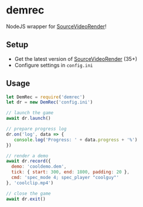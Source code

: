# demrec
NodeJS wrapper for [SourceVideoRender](https://github.com/crashfort/SourceDemoRender)!

## Setup
- Get the latest version of [SourceVideoRender](https://github.com/crashfort/SourceDemoRender) (35+)
- Configure settings in `config.ini`

## Usage
```js
let DemRec = require('demrec')
let dr = new DemRec('config.ini')

// launch the game
await dr.launch()

// prepare progress log
dr.on('log', data => {
   console.log('Progress: ' + data.progress + '%')
})

// render a demo
await dr.record({
  demo: 'cooldemo.dem',
  tick: { start: 300, end: 1800, padding: 20 },
  cmd: 'spec_mode 4; spec_player "coolguy"'
}, 'coolclip.mp4')

// close the game
await dr.exit()
```
